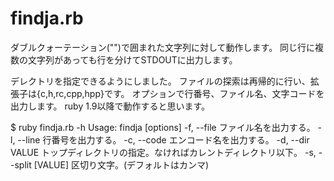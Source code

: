 # findja.rb

ダブルクォーテーション("")で囲まれた文字列に対して動作します。
同じ行に複数の文字列があっても行を分けてSTDOUTに出力します。

デレクトリを指定できるようにしました。
ファイルの探索は再帰的に行い、拡張子は{c,h,rc,cpp,hpp}です。
オプションで行番号、ファイル名、文字コードを出力します。
ruby 1.9以降で動作すると思います。

$ ruby findja.rb -h
Usage: findja [options]
    -f, --file                       ファイル名を出力する。
    -l, --line                       行番号を出力する。
    -c, --code                       エンコード名を出力する。
    -d, --dir VALUE                  トップディレクトリの指定。なければカレントディレクトリ以下。
    -s, --split [VALUE]              区切り文字。(デフォルトはカンマ)
